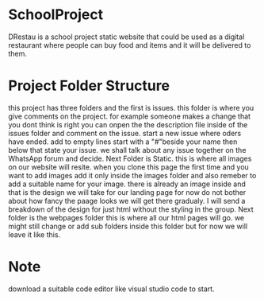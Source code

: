 # SchoolProject
DRestau is a school project static website that could be used as a digital restaurant where people can buy food and items and it will be delivered to them.
# Project Folder Structure
this project has three folders and the first is issues. this folder is where you give comments on the project. for example someone makes a change that you dont think is right you can onpen the the description file inside of the issues folder and comment on the issue. start a new issue where oders have ended. add to empty lines start with a "#"beside your name then below that state your issue. we shall talk about any issue together on the WhatsApp forum and decide.
Next Folder is Static. this is where all images on our website will resite. when you clone this page the first time and you want to add images add it only inside the images folder and also remeber to add a suitable name for your image. there is already an image inside and that is the design we will take for our landing page for now do not bother about how fancy the paage looks we will get there gradualy. I will send a breakdown of the design for just html without the styling in the group.
Next folder is the webpages folder this is where all our html pages will go. we might still change or add sub folders inside this folder but for now we will leave it like this.
# Note 
download a suitable code editor like visual studio code to start.

